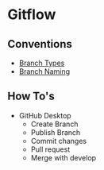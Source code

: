 # Gitflow

## Conventions

* [Branch Types](conventions/#branch-types)
* [Branch Naming](conventions/branch-naming.md)

## How To's&#x20;

* GitHub Desktop
  * Create Branch
  * Publish Branch
  * Commit changes
  * Pull request
  * Merge with develop
